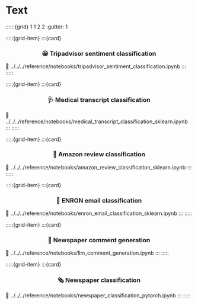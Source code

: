 # Text

::::::{grid} 1 1 2 2
:gutter: 1

:::::{grid-item}
:::{card} <h3><center>😀 Tripadvisor sentiment classification</center></h3>
:link: ../../../reference/notebooks/tripadvisor_sentiment_classification.ipynb
:::
:::::

:::::{grid-item}
:::{card} <h3><center>🩺 Medical transcript classification</center></h3>
:link: ../../../reference/notebooks/medical_transcript_classification_sklearn.ipynb
:::
:::::

:::::{grid-item}
:::{card} <h3><center>🛒 Amazon review classification</center></h3>
:link: ../../../reference/notebooks/amazon_review_classification_sklearn.ipynb
:::
:::::

:::::{grid-item}
:::{card} <h3><center>📧 ENRON email classification</center></h3>
:link: ../../../reference/notebooks/enron_email_classification_sklearn.ipynb
:::
:::::

:::::{grid-item}
:::{card} <h3><center>🦜 Newspaper comment generation</center></h3>
:link: ../../../reference/notebooks/llm_comment_generation.ipynb
:::
:::::

:::::{grid-item}
:::{card} <h3><center> 🗞️ Newspaper classification</center></h3>
:link: ../../../reference/notebooks/newspaper_classification_pytorch.ipynb
:::
:::::
